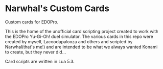 # Narwhal's Custom Cards
Custom cards for EDOPro.

This is the home of the unofficial card scripting project created to work with the EDOPro Yu-Gi-Oh! duel simulator. The various cards in this repo were created by myself, Lacoodapalooza and others and scripted by Narwhal(that's me!) and are intended to be what we always wanted Konami to create, but they never did...

Card scripts are written in Lua 5.3.
